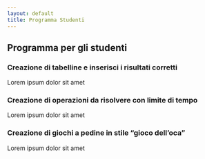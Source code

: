 ```yaml
---
layout: default
title: Programma Studenti
---
```


## Programma per gli studenti

### Creazione di tabelline e inserisci i risultati corretti

Lorem ipsum dolor sit amet


### Creazione di operazioni da risolvere con limite di tempo

Lorem ipsum dolor sit amet

### Creazione di giochi a pedine  in stile “gioco dell’oca”

Lorem ipsum dolor sit amet